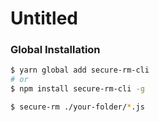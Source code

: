 # Untitled

### Global Installation <a id="global-installation"></a>

```bash
$ yarn global add secure-rm-cli
# or
$ npm install secure-rm-cli -g
```



```bash
$ secure-rm ./your-folder/*.js
```

